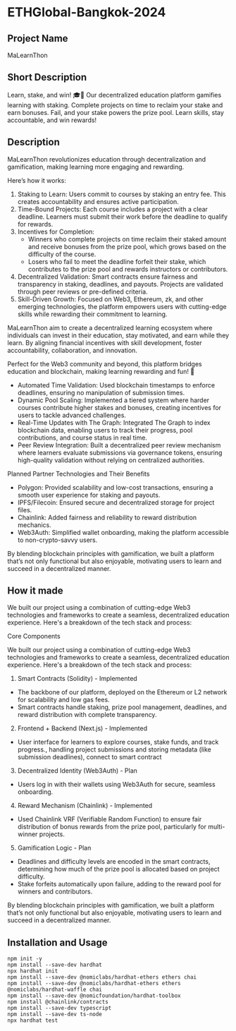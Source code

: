 # ETHGlobal-Bangkok-2024

## Project Name

MaLearnThon

## Short Description

Learn, stake, and win! 🎓💸 
Our decentralized education platform gamifies learning with staking. Complete projects on time to reclaim your stake and earn bonuses. Fail, and your stake powers the prize pool. Learn skills, stay accountable, and win rewards!

## Description

MaLearnThon revolutionizes education through decentralization and gamification, making learning more engaging and rewarding.

Here’s how it works:

1. Staking to Learn:
Users commit to courses by staking an entry fee. This creates accountability and ensures active participation.
2. Time-Bound Projects:
Each course includes a project with a clear deadline. Learners must submit their work before the deadline to qualify for rewards.
3. Incentives for Completion:
    - Winners who complete projects on time reclaim their staked amount and receive bonuses from the prize pool, which grows based on the difficulty of the course.
    - Losers who fail to meet the deadline forfeit their stake, which contributes to the prize pool and rewards instructors or contributors.
4. Decentralized Validation:
Smart contracts ensure fairness and transparency in staking, deadlines, and payouts. Projects are validated through peer reviews or pre-defined criteria.
5. Skill-Driven Growth:
Focused on Web3, Ethereum, zk, and other emerging technologies, the platform empowers users with cutting-edge skills while rewarding their commitment to learning.

MaLearnThon aim to create a decentralized learning ecosystem where individuals can invest in their education, stay motivated, and earn while they learn. By aligning financial incentives with skill development, foster accountability, collaboration, and innovation.

Perfect for the Web3 community and beyond, this platform bridges education and blockchain, making learning rewarding and fun! 🎉

- Automated Time Validation:
Used blockchain timestamps to enforce deadlines, ensuring no manipulation of submission times.
- Dynamic Pool Scaling:
Implemented a tiered system where harder courses contribute higher stakes and bonuses, creating incentives for users to tackle advanced challenges.
- Real-Time Updates with The Graph:
Integrated The Graph to index blockchain data, enabling users to track their progress, pool contributions, and course status in real time.
- Peer Review Integration:
Built a decentralized peer review mechanism where learners evaluate submissions via governance tokens, ensuring high-quality validation without relying on centralized authorities.

Planned Partner Technologies and Their Benefits

- Polygon: Provided scalability and low-cost transactions, ensuring a smooth user experience for staking and payouts. 
- IPFS/Filecoin: Ensured secure and decentralized storage for project files.
- Chainlink: Added fairness and reliability to reward distribution mechanics.
- Web3Auth: Simplified wallet onboarding, making the platform accessible to non-crypto-savvy users.

By blending blockchain principles with gamification, we built a platform that’s not only functional but also enjoyable, motivating users to learn and succeed in a decentralized manner.

## How it made

We built our project using a combination of cutting-edge Web3 technologies and frameworks to create a seamless, decentralized education experience. Here's a breakdown of the tech stack and process:

Core Components

We built our project using a combination of cutting-edge Web3 technologies and frameworks to create a seamless, decentralized education experience. Here's a breakdown of the tech stack and process:

1. Smart Contracts (Solidity) - Implemented
* The backbone of our platform, deployed on the Ethereum or L2 network for scalability and low gas fees.
* Smart contracts handle staking, prize pool management, deadlines, and reward distribution with complete transparency.

2. Frontend + Backend (Next.js) - Implemented
* User interface for learners to explore courses, stake funds, and track progress., handling project submissions and storing metadata (like submission deadlines), connect to smart contract

3. Decentralized Identity (Web3Auth) - Plan
* Users log in with their wallets using Web3Auth for secure, seamless onboarding.

4. Reward Mechanism (Chainlink) - Implemented
* Used Chainlink VRF (Verifiable Random Function) to ensure fair distribution of bonus rewards from the prize pool, particularly for multi-winner projects.

5. Gamification Logic - Plan
* Deadlines and difficulty levels are encoded in the smart contracts, determining how much of the prize pool is allocated based on project difficulty.
* Stake forfeits automatically upon failure, adding to the reward pool for winners and contributors.

By blending blockchain principles with gamification, we built a platform that’s not only functional but also enjoyable, motivating users to learn and succeed in a decentralized manner.

## Installation and Usage

```
npm init -y
npm install --save-dev hardhat
npx hardhat init
npm install --save-dev @nomiclabs/hardhat-ethers ethers chai
npm install --save-dev @nomiclabs/hardhat-ethers ethers @nomiclabs/hardhat-waffle chai
npm install --save-dev @nomicfoundation/hardhat-toolbox
npm install @chainlink/contracts
npm install --save-dev typescript
npm install --save-dev ts-node
npx hardhat test
```